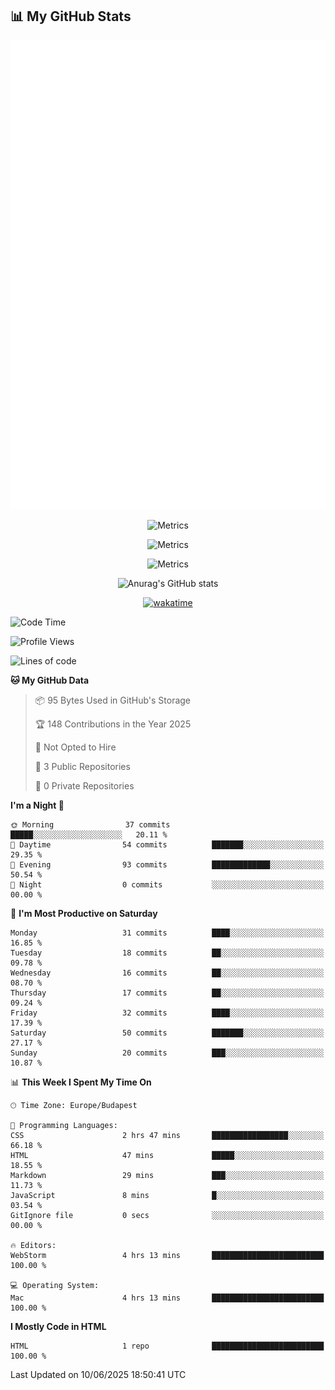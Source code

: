




## 📊 My GitHub Stats
<div align="center">

<picture>
  <img src="/github-metrics.svg" alt="Metrics">
</picture>

![Metrics](https://metrics.lecoq.io/ViliHun609?template=classic&languages=1&isocalendar=1&wakatime=1&base=header%2C%20activity%2C%20community%2C%20repositories%2C%20metadata&base.indepth=false&base.hireable=false&base.skip=false&isocalendar=false&isocalendar.duration=half-year&languages=false&languages.limit=5&languages.threshold=0%25&languages.other=false&languages.colors=github&languages.sections=most-used&languages.indepth=false&languages.analysis.timeout=15&languages.analysis.timeout.repositories=7.5&languages.categories=markup%2C%20programming&languages.recent.categories=markup%2C%20programming&languages.recent.load=300&languages.recent.days=14&wakatime=false&wakatime.url=https%3A%2F%2Fwakatime.com&wakatime.user=ViliHun609&wakatime.sections=time%2C%20projects%2C%20projects-graphs%2C%20languages%2C%20languages-graphs%2C%20editors%2C%20os&wakatime.days=7&wakatime.limit=5&wakatime.languages.other=false&wakatime.repositories.visibility=all&config.timezone=Europe%2FBudapest)

![Metrics](https://metrics.lecoq.io/ViliHun609)

![Metrics](https://metrics.lecoq.io/ViliHun609?template=terminal&languages=1&base=header%2C%20activity%2C%20community%2C%20repositories%2C%20metadata&base.indepth=false&base.hireable=false&base.skip=false&languages=false&languages.limit=5&languages.threshold=0%25&languages.other=false&languages.colors=github&languages.sections=most-used&languages.indepth=false&languages.analysis.timeout=15&languages.analysis.timeout.repositories=7.5&languages.categories=markup%2C%20programming&languages.recent.categories=markup%2C%20programming&languages.recent.load=300&languages.recent.days=14&config.timezone=Europe%2FBudapest)
 
![Anurag's GitHub stats](https://github-readme-stats.vercel.app/api?username=ViliHun609&show=reviews,discussions_started,discussions_answered,prs_merged,prs_merged_percentage&show_icons=true&theme=dark)

[![wakatime](https://github-readme-stats.vercel.app/api/wakatime?username=ViliHun609&show_icons=true&theme=dark)](https://github.com/anuraghazra/github-readme-stats)


</div>


<!--START_SECTION:waka-->
![Code Time](http://img.shields.io/badge/Code%20Time-6%20hrs%2024%20mins-blue)

![Profile Views](http://img.shields.io/badge/Profile%20Views-190-blue)

![Lines of code](https://img.shields.io/badge/From%20Hello%20World%20I%27ve%20Written-10.5%20thousand%20lines%20of%20code-blue)

**🐱 My GitHub Data** 

> 📦 95 Bytes Used in GitHub's Storage 
 > 
> 🏆 148 Contributions in the Year 2025
 > 
> 🚫 Not Opted to Hire
 > 
> 📜 3 Public Repositories 
 > 
> 🔑 0 Private Repositories 
 > 
**I'm a Night 🦉** 

```text
🌞 Morning                37 commits          █████░░░░░░░░░░░░░░░░░░░░   20.11 % 
🌆 Daytime                54 commits          ███████░░░░░░░░░░░░░░░░░░   29.35 % 
🌃 Evening                93 commits          █████████████░░░░░░░░░░░░   50.54 % 
🌙 Night                  0 commits           ░░░░░░░░░░░░░░░░░░░░░░░░░   00.00 % 
```
📅 **I'm Most Productive on Saturday** 

```text
Monday                   31 commits          ████░░░░░░░░░░░░░░░░░░░░░   16.85 % 
Tuesday                  18 commits          ██░░░░░░░░░░░░░░░░░░░░░░░   09.78 % 
Wednesday                16 commits          ██░░░░░░░░░░░░░░░░░░░░░░░   08.70 % 
Thursday                 17 commits          ██░░░░░░░░░░░░░░░░░░░░░░░   09.24 % 
Friday                   32 commits          ████░░░░░░░░░░░░░░░░░░░░░   17.39 % 
Saturday                 50 commits          ███████░░░░░░░░░░░░░░░░░░   27.17 % 
Sunday                   20 commits          ███░░░░░░░░░░░░░░░░░░░░░░   10.87 % 
```


📊 **This Week I Spent My Time On** 

```text
🕑︎ Time Zone: Europe/Budapest

💬 Programming Languages: 
CSS                      2 hrs 47 mins       █████████████████░░░░░░░░   66.18 % 
HTML                     47 mins             █████░░░░░░░░░░░░░░░░░░░░   18.55 % 
Markdown                 29 mins             ███░░░░░░░░░░░░░░░░░░░░░░   11.73 % 
JavaScript               8 mins              █░░░░░░░░░░░░░░░░░░░░░░░░   03.54 % 
GitIgnore file           0 secs              ░░░░░░░░░░░░░░░░░░░░░░░░░   00.00 % 

🔥 Editors: 
WebStorm                 4 hrs 13 mins       █████████████████████████   100.00 % 

💻 Operating System: 
Mac                      4 hrs 13 mins       █████████████████████████   100.00 % 
```

**I Mostly Code in HTML** 

```text
HTML                     1 repo              █████████████████████████   100.00 % 
```




 Last Updated on 10/06/2025 18:50:41 UTC
<!--END_SECTION:waka-->

<!--
**ViliHun609/ViliHun609** is a ✨ _special_ ✨ repository because its `README.md` (this file) appears on your GitHub profile.

Here are some ideas to get you started:

- 🔭 I’m currently working on ...
- 🌱 I’m currently learning ...
- 👯 I’m looking to collaborate on ...
- 🤔 I’m looking for help with ...
- 💬 Ask me about ...
- 📫 How to reach me: ...
- 😄 Pronouns: ...
- ⚡ Fun fact: ...
-->




